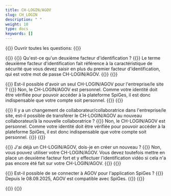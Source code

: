 ```yaml
---
title: CH-LOGIN/AGOV 
slug: CH_LOGIN
description: " "
weight: 10
type: docs
keywords: []
---
```


{{<faqBlock>}}
Ouvrir toutes les questions: {{<collapsibleGroupCommand groupId="CH_LOGIN">}}

{{<numberedList>}}
{{<listItem>}}
Qu'est-ce qu'un deuxième facteur d'identification ?
{{<collapsibleBlock groupId="CH_LOGIN">}}
Le terme deuxième facteur d'identification fait référence à la caractéristique de sécurité que vous devez saisir en plus du premier facteur d'identification, qui est votre mot de passe CH-LOGIN/AGOV.
{{</collapsibleBlock>}}
{{</listItem>}}

{{<listItem>}}
Est-il possible d'avoir un seul CH-LOGIN/AGOV pour l'entreprise/le site ?
{{<collapsibleBlock groupId="CH_LOGIN">}}
Non, le CH-LOGIN/AGOV est personnel. Comme votre identité doit être vérifiée pour pouvoir accéder à la plateforme SpiGes, il est donc indispensable que votre compte soit personnel.
{{</collapsibleBlock>}}
{{</listItem>}}

{{<listItem>}}
Il y a un changement de collaborateur/collaboratrice dans l'entreprise/le site, est-il possible de transférer le CH-LOGIN/AGOV au nouveau collaborateur/à la nouvelle collaboratrice ?
{{<collapsibleBlock groupId="CH_LOGIN">}}
Non, le CH-LOGIN/AGOV est personnel. Comme votre identité doit être vérifiée pour pouvoir accéder à la plateforme SpiGes, il est donc indispensable que votre compte soit personnel. 
{{</collapsibleBlock>}}
{{</listItem>}}

{{<listItem>}}
J'ai déjà un CH-LOGIN/AGOV, dois-je en créer un nouveau ?
{{<collapsibleBlock groupId="CH_LOGIN">}}
Non, vous pouvez utiliser votre CH-LOGIN/AGOV. Vous devez toutefois mettre en place un deuxième facteur fort et y effectuer l'identification vidéo si cela n'a pas encore été fait sur votre CH-LOGIN/AGOV.
{{</collapsibleBlock>}}
{{</listItem>}}

{{<listItem>}}
Est-il possible de se connecter à AGOV pour l'application SpiGes ?
{{<collapsibleBlock groupId="CH_LOGIN">}}
Depuis le 08.09.2025, AGOV est compatible avec SpiGes.
{{</collapsibleBlock>}}
{{</listItem>}}

{{</numberedList>}}
{{</faqBlock>}}
